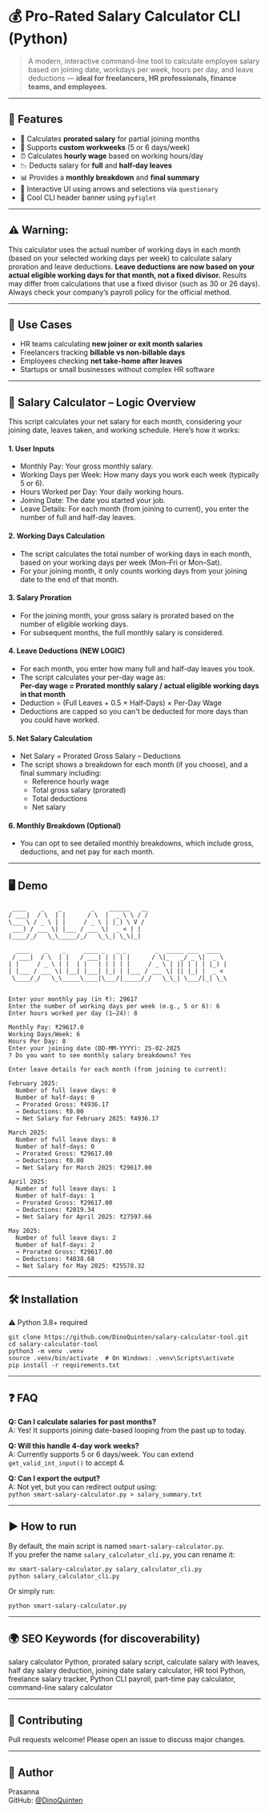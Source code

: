 # 💰 Pro-Rated Salary Calculator CLI (Python)

> A modern, interactive command-line tool to calculate employee salary based on joining date, workdays per week, hours per day, and leave deductions — **ideal for freelancers, HR professionals, finance teams, and employees**.

---

## 🚀 Features

- 🔢 Calculates **prorated salary** for partial joining months
- 📆 Supports **custom workweeks** (5 or 6 days/week)
- ⏰ Calculates **hourly wage** based on working hours/day
- 📉 Deducts salary for **full** and **half-day leaves**
- 📊 Provides a **monthly breakdown** and **final summary**
- 💬 Interactive UI using arrows and selections via `questionary`
- 🎨 Cool CLI header banner using `pyfiglet`

---

## ⚠️ Warning:

This calculator uses the actual number of working days in each month (based on your selected working days per week) to calculate salary proration and leave deductions. **Leave deductions are now based on your actual eligible working days for that month, not a fixed divisor.** Results may differ from calculations that use a fixed divisor (such as 30 or 26 days). Always check your company’s payroll policy for the official method.

---

## 🎯 Use Cases

- HR teams calculating **new joiner or exit month salaries**
- Freelancers tracking **billable vs non-billable days**
- Employees checking **net take-home after leaves**
- Startups or small businesses without complex HR software

---

## 🧮 Salary Calculator – Logic Overview

This script calculates your net salary for each month, considering your joining date, leaves taken, and working schedule. Here’s how it works:

#### 1. User Inputs
- Monthly Pay: Your gross monthly salary.
- Working Days per Week: How many days you work each week (typically 5 or 6).
- Hours Worked per Day: Your daily working hours.
- Joining Date: The date you started your job.
- Leave Details: For each month (from joining to current), you enter the number of full and half-day leaves.

#### 2. Working Days Calculation
- The script calculates the total number of working days in each month, based on your working days per week (Mon–Fri or Mon–Sat).
- For your joining month, it only counts working days from your joining date to the end of that month.

#### 3. Salary Proration
- For the joining month, your gross salary is prorated based on the number of eligible working days.
- For subsequent months, the full monthly salary is considered.

#### 4. Leave Deductions (NEW LOGIC)
- For each month, you enter how many full and half-day leaves you took.
- The script calculates your per-day wage as:  
  **Per-day wage = Prorated monthly salary / actual eligible working days in that month**
- Deduction = (Full Leaves + 0.5 × Half-Days) × Per-Day Wage
- Deductions are capped so you can't be deducted for more days than you could have worked.

#### 5. Net Salary Calculation
- Net Salary = Prorated Gross Salary – Deductions
- The script shows a breakdown for each month (if you choose), and a final summary including:
  - Reference hourly wage
  - Total gross salary (prorated)
  - Total deductions
  - Net salary

#### 6. Monthly Breakdown (Optional)
- You can opt to see detailed monthly breakdowns, which include gross, deductions, and net pay for each month.

---

## 🖥️ Demo



```shell
 ____    _    _        _    ______   __
/ ___|  / \  | |      / \  |  _ \ \ / /
\___ \ / _ \ | |     / _ \ | |_) \ V / 
 ___) / ___ \| |___ / ___ \|  _ < | |  
|____/_/   \_\_____/_/   \_\_| \_\|_|  
                                       
  ____    _    _     ____ _   _ _        _  _____ ___  ____  
 / ___|  / \  | |   / ___| | | | |      / \|_   _/ _ \|  _ \ 
| |     / _ \ | |  | |   | | | | |     / _ \ | || | | | |_) |
| |___ / ___ \| |__| |___| |_| | |___ / ___ \| || |_| |  _ < 
 \____/_/   \_\_____\____|\___/|_____/_/   \_\_| \___/|_| \_\
                                                             

Enter your monthly pay (in ₹): 29617
Enter the number of working days per week (e.g., 5 or 6): 6
Enter hours worked per day (1–24): 8

Monthly Pay: ₹29617.0
Working Days/Week: 6
Hours Per Day: 8
Enter your joining date (DD-MM-YYYY): 25-02-2025
? Do you want to see monthly salary breakdowns? Yes

Enter leave details for each month (from joining to current):

February 2025:
  Number of full leave days: 0
  Number of half-days: 0
  → Prorated Gross: ₹4936.17
  → Deductions: ₹0.00
  → Net Salary for February 2025: ₹4936.17

March 2025:
  Number of full leave days: 0
  Number of half-days: 0
  → Prorated Gross: ₹29617.00
  → Deductions: ₹0.00
  → Net Salary for March 2025: ₹29617.00

April 2025:
  Number of full leave days: 1
  Number of half-days: 1
  → Prorated Gross: ₹29617.00
  → Deductions: ₹2019.34
  → Net Salary for April 2025: ₹27597.66

May 2025:
  Number of full leave days: 2
  Number of half-days: 2
  → Prorated Gross: ₹29617.00
  → Deductions: ₹4038.68
  → Net Salary for May 2025: ₹25578.32
```

---

## 🛠️ Installation

⚠️ Python 3.8+ required

```shell
git clone https://github.com/DinoQuinten/salary-calculator-tool.git
cd salary-calculator-tool
python3 -m venv .venv
source .venv/bin/activate  # On Windows: .venv\Scripts\activate
pip install -r requirements.txt
```

---

## ❓ FAQ

**Q: Can I calculate salaries for past months?**  
A: Yes! It supports joining date-based looping from the past up to today.

**Q: Will this handle 4-day work weeks?**  
A: Currently supports 5 or 6 days/week. You can extend `get_valid_int_input()` to accept 4.

**Q: Can I export the output?**  
A: Not yet, but you can redirect output using:  
   `python smart-salary-calculator.py > salary_summary.txt`

---

## ▶️ How to run

By default, the main script is named `smart-salary-calculator.py`.  
If you prefer the name `salary_calculator_cli.py`, you can rename it:

```shell
mv smart-salary-calculator.py salary_calculator_cli.py
python salary_calculator_cli.py
```

Or simply run:

```shell
python smart-salary-calculator.py
```

---

## 🌍 SEO Keywords (for discoverability)

salary calculator Python, prorated salary script, calculate salary with leaves, half day salary deduction, joining date salary calculator, HR tool Python, freelance salary tracker, Python CLI payroll, part-time pay calculator, command-line salary calculator

---

## 🤝 Contributing

Pull requests welcome! Please open an issue to discuss major changes.

---

## 🙌 Author

Prasanna  
GitHub: [@DinoQuinten](https://github.com/DinoQuinten/)
